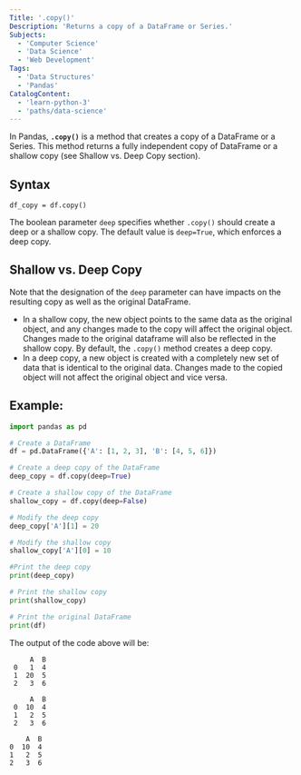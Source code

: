 ```yaml
---
Title: '.copy()'
Description: 'Returns a copy of a DataFrame or Series.'
Subjects:
  - 'Computer Science'
  - 'Data Science'
  - 'Web Development'
Tags:
  - 'Data Structures'
  - 'Pandas'
CatalogContent:
  - 'learn-python-3'
  - 'paths/data-science'
---
```


In Pandas, **`.copy()`** is a method that creates a copy of a DataFrame or a Series. This method returns a fully independent copy of DataFrame or a shallow copy (see Shallow vs. Deep Copy section).

## Syntax

```pseudo
df_copy = df.copy()
```
The boolean parameter `deep` specifies whether `.copy()` should create a deep or a shallow copy. The default value is `deep=True`, which enforces a deep copy.                                                            

## Shallow vs. Deep Copy

Note that the designation of the `deep` parameter can have impacts on the resulting copy as well as the original DataFrame.

- In a shallow copy, the new object points to the same data as the original object, and any changes made to the copy will affect the original object. Changes made to the original dataframe will also be reflected in the shallow copy. By default, the `.copy()` method creates a deep copy. 
- In a deep copy, a new object is created with a completely new set of data that is identical to the original data. Changes made to the copied object will not affect the original object and vice versa. 

## Example:

```py
import pandas as pd

# Create a DataFrame
df = pd.DataFrame({'A': [1, 2, 3], 'B': [4, 5, 6]})

# Create a deep copy of the DataFrame
deep_copy = df.copy(deep=True)

# Create a shallow copy of the DataFrame
shallow_copy = df.copy(deep=False)

# Modify the deep copy
deep_copy['A'][1] = 20

# Modify the shallow copy
shallow_copy['A'][0] = 10

#Print the deep copy
print(deep_copy)

# Print the shallow copy
print(shallow_copy)

# Print the original DataFrame
print(df)
```
The output of the code above will be:

```shell
     A  B
 0   1  4
 1  20  5
 2   3  6

     A  B
 0  10  4
 1   2  5
 2   3  6

    A  B
0  10  4
1   2  5
2   3  6
```


